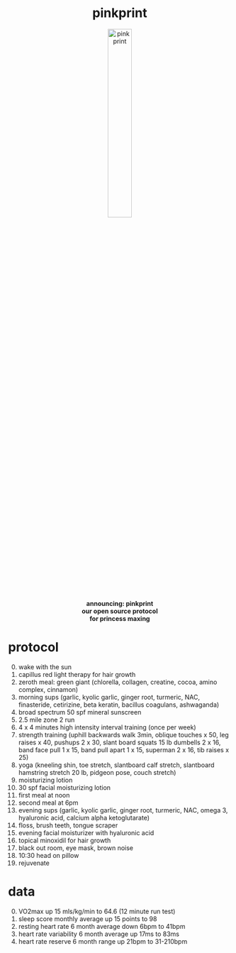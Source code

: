 <h1 style="text-align:center;">pinkprint</h1>
<p align="center">
  <img src="https://github.com/jaderiverstokes/pinkprint/assets/9206704/860f8b71-97f9-4602-9237-1f19ef29cc4a" alt="pink print" style="width:33%;"><br/>
  <b>announcing: pinkprint<br/>
  our open source protocol<br/>
  for princess maxing<br/></b>
</p>

# protocol

0. wake with the sun
0. capillus red light therapy for hair growth
0. zeroth meal: green giant (chlorella, collagen, creatine, cocoa, amino complex, cinnamon)
0. morning sups (garlic, kyolic garlic, ginger root, turmeric, NAC, finasteride, cetirizine, beta keratin, bacillus coagulans, ashwaganda)
0. broad spectrum 50 spf mineral sunscreen
0. 2.5 mile zone 2 run
0. 4 x 4 minutes high intensity interval training (once per week)
0. strength training (uphill backwards walk 3min, oblique touches x 50, leg raises x 40, pushups 2 x 30, slant board squats 15 lb dumbells 2 x 16, band face pull 1 x 15, band pull apart 1 x 15, superman 2 x 16, tib raises x 25)
0. yoga (kneeling shin, toe stretch, slantboard calf stretch, slantboard hamstring stretch 20 lb, pidgeon pose, couch stretch)
0. moisturizing lotion
0. 30 spf facial moisturizing lotion
0. first meal at noon
0. second meal at 6pm
0. evening sups (garlic, kyolic garlic, ginger root, turmeric, NAC, omega 3, hyaluronic acid, calcium alpha ketoglutarate)
0. floss, brush teeth, tongue scraper
0. evening facial moisturizer with hyaluronic acid
0. topical minoxidil for hair growth
0. black out room, eye mask, brown noise
0. 10:30 head on pillow
0. rejuvenate

# data

0. VO2max up 15 mls/kg/min to 64.6 (12 minute run test)
0. sleep score monthly average up 15 points to 98
0. resting heart rate 6 month average down 6bpm to 41bpm
0. heart rate variability 6 month average up 17ms to 83ms
0. heart rate reserve 6 month range up 21bpm to 31-210bpm
